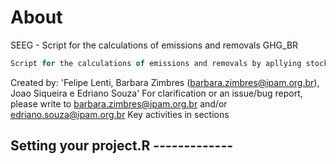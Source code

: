 # About
SEEG - Script for the calculations of emissions and removals GHG_BR

```javascript
Script for the calculations of emissions and removals by apllying stocks and increment values to the transitions areas obtained in the previous steps of the land use sector method"
```
Created by: 'Felipe Lenti, Barbara Zimbres (barbara.zimbres@ipam.org.br), Joao Siqueira e Edriano Souza'
For clarification or an issue/bug report, please write to barbara.zimbres@ipam.org.br and/or edriano.souza@ipam.org.br
Key activities in sections


## Setting your project.R  -------------

